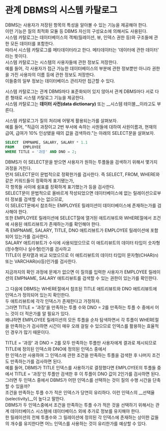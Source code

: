 # 관계 DBMS의 시스템 카탈로그

DBMS는 사용자가 저장된 항목의 특성을 알아볼 수 있는 기능을 제공해야 한다.  
이런 기능은 질의 최적화 모듈 등 DBMS 자신의 구성요소에 의해서도 사용된다.  
시스템 카탈로그는 데이터베이스의 객체(릴레이션, 뷰, 인덱스 권한 등)와 구조들에 관한 모든 데이터를 포함한다.  
따라서 시스템 카탈로그를 메타데이터라고 한다. 메타데이터는 '데이터에 관한 데이터' 라는 뜻이다.  
시스템 카탈로그는 시스템의 사용자들에 관한 정보도 저장한다.  
예를 들어, 각 사용자가 접근 가능한 데이터베이스의 부분에 관한 정보뿐만 아니라 권한을 가진 사용자의 이름 등에 관한 정보도 저장한다.  
이들중의 일부 정보는 데이터베이스 관리자만 접근할 수 있다.

시스템 카탈로그는 관계 DBMS마다 표준화되어 있지 않아서 관계 DBMS마다 서로 다른 형태로 시스템 카탈로그 기능을 제공한다.  
시스템 카탈로그는 __데이터 사전(data dictionary)__ 또는 __시스템 테이블__이라고도 부른다.

시스템 카탈로그가 질의 처리에 어떻게 활용되는가를 살펴보자.  
예를 들어, "직급이 과장이고 2번 부서에 속하는 사원들에 대하여 사원이름과, 현재의 급여, 급여가 10% 인상됐을 때의 값을 검색하라."는 아래의 SELECT문을 살펴보자.

```SQL
SELECT	EMPNAME, SALARY, SALARY * 1.1
FROM 	EMPLOYEE
WHERE TITLE = '과장' AND DNO = 2;
```

DBMS가 이 SELECT문을 받으면 사용자가 원하는 투플들을 검색하기 위해서 몇가지 과정을 거친다.  
먼저 SELECT문이 문법적으로 정확한가를 검사한다. 즉 SELECT, FROM, WHERE와 같은 키워드들이 정확하게 표기됐는가,  
각 항목들 사이에 쉼표를 정확하게 표기했는가 등을 검사한다.  
SELECT문이 문법적으로 올바르게 작성되었으면 데이터베이스에 없는 릴레이션으로부터 정보를 검색할 수는 없으므로,  
이 SELECT문에서 참조하는 EMPLOYEE 릴레이션이 데이터베이스에 존재하는가를 검사해야 한다.  
또한 EMPLOYEE 릴레이션에 SELECT절에 열거된 애트리뷰트와 WHERE절에서 조건에 사용된 애트리뷰트가 존재하는가를 확인해야 한다.  
즉 EMPNAME, SALARY, TITLE, DNO 애트리뷰트가 EMPLOYEE 릴레이션에 포함되어 있는가를 검사한다.  
SALARY 애트리뷰트가 수식에 사용되었으므로 이 애트리뷰트의 데이터 타입이 숫자형(정수형이나 실수형)인가를 검사하고  
TITLE이 문자열과 비교 되었으므로 이 애트리뷰트의 데이터 타입이 문자형(CHAR(n) 또는 VARCHAR(n)등)인가를 검사한다.

지금까지의 확인 과정에 문제가 없으면 이 질의를 입력한 사용자가 EMPLOYEE 릴레이션의 EMPNAME, SALARY 애트리뷰트를 검색할 수 있는 권한이 있는가를 확인한다.

그 다음에 DBMS는 WHERE절에서 참조된 TITLE 애트리뷰트와 DNO 애트리뷰트에 인덱스가 정의되어 있는지 확인한다.  
두 애트리뷰트에 각각 인덱스가 존재한다고 가정하자.  
그러면 TITLE = '과장'을 만족하는 투플 수와 DNO = 2를 만족하는 투플 수 중에서 어느 것이 더 적은가를 알 필요가 있다.  
왜냐하면 EMPLOYEE 릴레이션의 모든 투플을 순차 탐색하면서 각 투플이 WHERE절을 만족하는가 검사하면 시간이 매우 오래 걸릴 수 있으므로 인덱스를 활용하는 효율적인 경우가 많기 때문이다.

TITLE = '과장' 과 DNO = 2를 모두 만족하는 투플만 사용자에게 결과로 제시되므로 TITLE에 정의된 인덱스와 DNO에 정의된 인덱스 중에서  
한 인덱스만 사용하여 그 인덱스에 관한 조건을 만족하는 투플을 검색한 후 나머지 조건도 만족하는가를 검사하면 된다.  
예를 들어, DBMS가 TITLE 인덱스를 사용하기로 결정했다면 EMPLOYEE의 투플들 중에서 TITLE = '과장'인 투플만 검색한 후 이 투플이 DNO 값이 2인가를 검사하면 된다.  
그러면 두 인덱스 중에서 DBMS가 어떤 인덱스를 선택하는 것이 질의 수행 시간을 단축할 수 있을까?  
조건을 만족하는 투플 수가 적은 인덱스가 당연히 유리하다. 이런 인덱스의 __선택율(selectivity)__이 높다고 말한다.  
DBMS가 두 인덱스중에서 조건을 만족하는 투플 수가 적은 것을 선택하기 위해서는 관계 데이터베이스 시스템에 데이터베이스 외에 추가로 정보를 유지해야 한다.  
한 릴레이션의 전체 투플수와 그 릴레이션에 정의된 각 인덱스에 존재하는 상이한 값들의 개수를 유지한다면 어느 인덱스를 사용하는 것이 유리한가를 예상할 수 있다.

